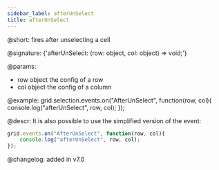 ```yaml
---
sidebar_label: afterUnSelect
title: afterUnSelect
---          
```


@short: fires after unselecting a cell

@signature: {'afterUnSelect: (row: object, col: object) => void;'}

@params:

- row		object		the config of a row
- col       object      the config of a column

@example:
grid.selection.events.on("AfterUnSelect", function(row, col){
    console.log("afterUnSelect", row, col); 
});

@descr:
It is also possible to use the simplified version of the event:

~~~js
grid.events.on("AfterUnSelect", function(row, col){
    console.log("afterUnSelect", row, col); 
});
~~~

@changelog:
added in v7.0

[comment]: # (@relatedapi: grid/api/selection/selection_enable_method.md)
